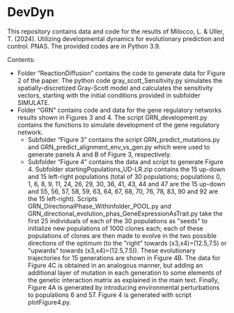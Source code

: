 # DevDyn
This repository contains data and code for the results of Milocco, L. & Uller, T. (2024). Utilizing developmental dynamics for evolutionary prediction and control. PNAS. The provided codes are in Python 3.9.

Contents: 
* Folder “ReactionDiffusion” contains the code to generate data for Figure 2 of the paper. The python code gray_scott_Sensitivity.py simulates the spatially-discretized Gray-Scott model and calculates the sensitivity vectors, starting with the initial conditions provided in subfolder SIMULATE. 
* Folder “GRN” contains code and data for the gene regulatory networks results shown in Figures 3 and 4. The script GRN_development.py contains the functions to simulate development of the gene regulatory network.
  + Subfolder “Figure 3” contains the script GRN_predict_mutations.py and GRN_predict_alignment_env_vs_gen.py which were used to generate panels A and B of Figure 3, respectively.
  + Subfolder “Figure 4” contains the data and script to generate Figure 4. Subfolder startingPopulations_UD-LR.zip contains the 15 up-down and 15 left-right populations (total of 30 populations; populations 0, 1, 6, 8, 9, 11, 24, 26, 29, 30, 36, 41, 43, 44 and 47 are the 15 up-down and 55, 56, 57, 58, 59, 63, 64, 67, 68, 70, 76, 78, 83, 90 and 92 are the 15 left-right). Scripts GRN_DirectionalPhase_Withinfolder_POOL.py and GRN_directional_evolution_phas_GeneExpressionAsTrait.py take the first 25 individuals of each of the 30 populations as "seeds" to initialize new populations of 1000 clones each; each of these populations of clones are then made to evolve in the two possible directions of the optimum (to the "right" towards (x3,x4)=(12.5,7.5) or "upwards" towards (x3,x4)=(12.5,7.5)). These evolutionary trajectories for 15 generations are shown in Figure 4B. The data for Figure 4C is obtained in an analogous manner, but adding an additional layer of mutation in each generation to some elements of the genetic interaction matrix as explained in the main text. Finally, Figure 4A is generated by introducing environmental perturbations to populations 6 and 57. Figure 4 is generated with script plotFigure4.py.
